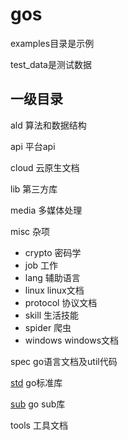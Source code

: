# gos

examples目录是示例

test_data是测试数据

## 一级目录

ald 算法和数据结构

api 平台api

cloud 云原生文档

lib 第三方库

media 多媒体处理

misc 杂项

- crypto 密码学
- job 工作
- lang 辅助语言
- linux linux文档
- protocol 协议文档
- skill 生活技能
- spider 爬虫
- windows windows文档

spec go语言文档及util代码

[std](https://pkg.go.dev/std) go标准库

[sub](https://pkg.go.dev/golang.org/x) go sub库

tools 工具文档
